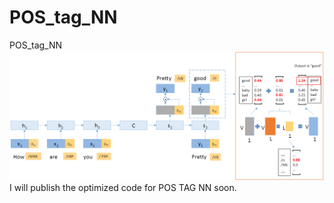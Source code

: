 # POS_tag_NN
POS_tag_NN
![image](https://github.com/luochuwei/POS_tag_NN/raw/master/POS_Seq2Seq_0517/FrameWork.png)
I will publish the optimized code for POS TAG NN soon.
